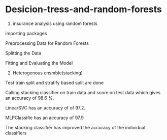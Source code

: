 # Desicion-tress-and-random-forests
1. insurance analysis using random forests

importing packages

Preprocessing Data for Random Forests

Splitting the Data

Fitting and Evaluating the Model


2. Heterogenous ensmble(stacking)

 Test train split and stratify based split are done
 
 Calling stacking classifier on train data and score on test data which gives an accuracy of 98.6 %. 
 
 LinearSVC has an accuracy of of 97.2. 
 
 MLPClassifie has an accuracy of 97.9

 The stacking classifier has improved the accuracy of the individual classifiers
